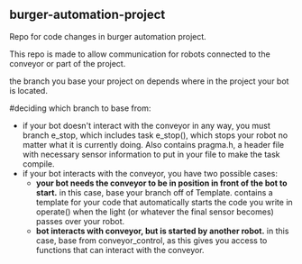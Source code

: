 ## burger-automation-project
Repo for code changes in burger automation project.

This repo is made to allow communication for robots connected to the conveyor or part of the project.

the branch you base your project on depends where in the project your bot is located.

#deciding which branch to base from: 

* if your bot doesn't interact with the conveyor in any way, you must branch e_stop, which includes task e_stop(), which stops your robot no matter what it is currently doing. Also contains pragma.h, a header file with necessary sensor information to put in your file to make the task compile.
* if your bot interacts with the conveyor, you have two possible cases:
	* **your bot needs the conveyor to be in position in front of the bot to start.** in this case, base your branch off of Template. contains a template for your code that automatically starts the code you write in operate() when the light (or whatever the final sensor becomes) passes over your robot.
	* **bot interacts with conveyor, but is started by another robot.** in this case, base from conveyor_control, as this gives you access to functions that can interact with the conveyor. 
